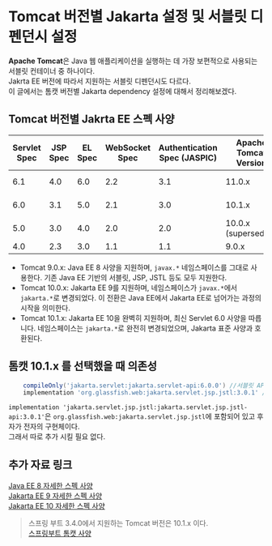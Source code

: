# Tomcat 버전별 Jakarta 설정 및 서블릿 디펜던시 설정

**Apache Tomcat**은 Java 웹 애플리케이션을 실행하는 데 가장 보편적으로 사용되는 서블릿 컨테이너 중 하나이다.  
Jakrta EE 버전에 따라서 지원하는 서블릿 디펜던시도 다르다.  
이 글에서는 톰캣 버전별 Jakarta dependency 설정에 대해서 정리해보겠다.

## Tomcat 버전별 Jakrta EE 스펙 사양
| Servlet Spec | JSP Spec | EL Spec | WebSocket Spec | Authentication Spec (JASPIC) | Apache Tomcat Version | Latest Released Version | Supported Java Versions |
|--------------|----------|---------|----------------|------------------------------|----------------------|-------------------------|-------------------------|
| 6.1          | 4.0      | 6.0     | 2.2            | 3.1                          | 11.0.x               | 11.0.1                  | 17 and later            |
| 6.0          | 3.1      | 5.0     | 2.1            | 3.0                          | 10.1.x               | 10.1.33                 | 11 and later            |
| 5.0          | 3.0      |4.0	    | 2.0            |	2.0	                        |10.0.x (superseded)	| 10.0.27 (superseded)	 | 8 and later              |
| 4.0          | 2.3      | 3.0     | 1.1            | 1.1                          | 9.0.x                | 9.0.97                  | 8 and later             |

- Tomcat 9.0.x: Java EE 8 사양을 지원하며, `javax.*` 네임스페이스를 그대로 사용한다. 기존 Java EE 기반의 서블릿, JSP, JSTL 등도 모두 지원한다.
- Tomcat 10.0.x: Jakarta EE 9를 지원하며, 네임스페이스가 `javax.*`에서 `jakarta.*`로 변경되었다. 이 전환은 Java EE에서 Jakarta EE로 넘어가는 과정의 시작을 의미한다.
- Tomcat 10.1.x: Jakarta EE 10을 완벽히 지원하며, 최신 Servlet 6.0 사양을 따릅니다. 네임스페이스는 `jakarta.*`로 완전히 변경되었으며, Jakarta 표준 사양과 호환된다.

## 톰캣 10.1.x 를 선택했을 때 의존성
```gradle
    compileOnly('jakarta.servlet:jakarta.servlet-api:6.0.0') //서블릿 API 정의
    implementation 'org.glassfish.web:jakarta.servlet.jsp.jstl:3.0.1' // JSTL 구현체
```
`implementation 'jakarta.servlet.jsp.jstl:jakarta.servlet.jsp.jstl-api:3.0.1'`은 `org.glassfish.web:jakarta.servlet.jsp.jstl`에 포함되어 있고 후자가 전자의 구현체이다.  
그래서 따로 추가 시킬 필요 없다.




## 추가 자료 링크
[Java EE 8 자세한 스펙 사양](https://www.oracle.com/java/technologies/java-ee-8.html)  
[Jakarta EE 9 자세한 스펙 사양](https://jakarta.ee/release/9/)  
[Jakarta EE 10 자세한 스펙 사양](https://tomcat.apache.org/tomcat-10.1-doc/index.html)


> 스프링 부트 3.4.0에서 지원하는 Tomcat 버전은 10.1.x 이다.  
[스프링부트 톰캣 사양](https://docs.spring.io/spring-boot/system-requirements.html)